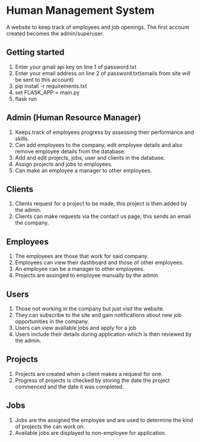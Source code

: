 # Human Management System

A website to keep track of employees and job openings.
The first account created becomes the admin/superuser.

## Getting started
1. Enter your gmail api key on line 1 of password.txt
2. Enter your email address on line 2 of password.txt(emails from site will be sent to this account)
3. pip install -r requirements.txt
4. set FLASK_APP = main.py
5. flask run

## Admin (Human Resource Manager)
1. Keeps track of employees progress by assessing their performance and skills.
2. Can add employees to the company, edit employee details and also remove employee details from the database.
3. Add and edit projects, jobs, user and clients in the database.
4. Assign projects and jobs to employees.
5. Can make an employee a manager to other employees.

## Clients
1. Clients request for a project to be made, this project is then added by the admin.
2. Clients can make requests via the contact us page, this sends an email the company.

## Employees
1. The employees are those that work for said company.
2. Employees can view their dashboard and those of other employees.
3. An employee can be a manager to other employees.
4. Projects are assinged to employee manually by the admin.

## Users
1. Those not working in the company but just visit the website.
2. They can subscribe to the site and gain notifications about new job opportunities in the company.
3. Users can view available jobs and apply for a job
4. Users include their details during application which is then reviewed by the admin.

## Projects
1. Projects are created when a client makes a request for one.
2. Progress of projects is checked by storing the date the project commenced and the date it was completed.

## Jobs
1. Jobs are the assigned the employee and are used to determine the kind of projects the can work on.
2. Available jobs are displayed to non-employee for application.
